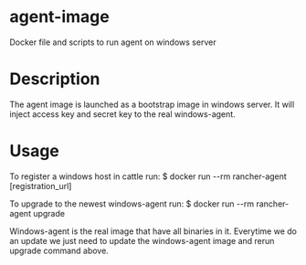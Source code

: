 # agent-image
Docker file and scripts to run agent on windows server

# Description
The agent image is launched as a bootstrap image in windows server. It will inject access key and secret key to the real windows-agent.

# Usage

To register a windows host in cattle run:
$ docker run --rm rancher-agent [registration_url] 

To upgrade to the newest windows-agent run:
$ docker run --rm rancher-agent upgrade

Windows-agent is the real image that have all binaries in it. Everytime we do an update we just need to update the windows-agent image and rerun upgrade command above.
